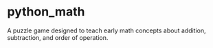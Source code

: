 python_math
===========

A puzzle game designed to teach early math concepts about addition, subtraction, and order of operation.
